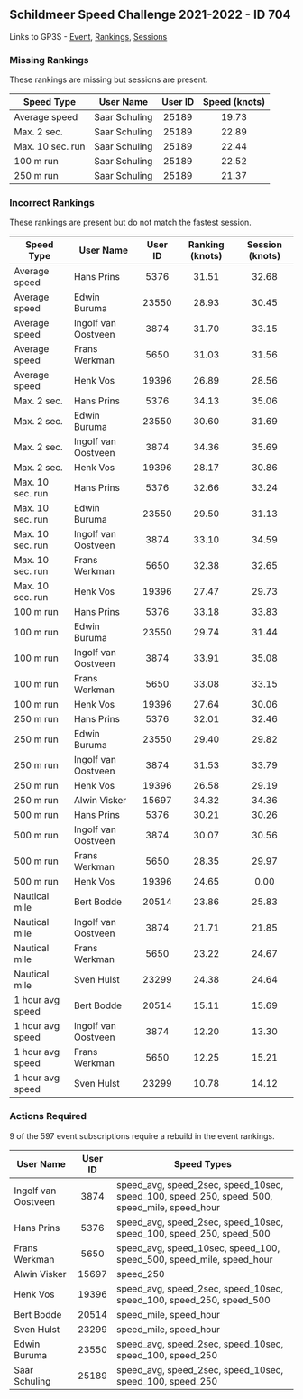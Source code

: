 ## Schildmeer Speed Challenge 2021-2022 - ID 704

Links to GP3S - [Event](https://www.gps-speedsurfing.com/default.aspx?mnu=event&val=704), [Rankings](https://www.gps-speedsurfing.com/default.aspx?mnu=eventranking&val=704), [Sessions](https://www.gps-speedsurfing.com/default.aspx?mnu=eventsessions&val=704)

### Missing Rankings

These rankings are missing but sessions are present.

| Speed Type | User Name | User ID | Speed (knots) |
| ---------- | --------- | :-----: | :-----------: |
| Average speed | Saar Schuling  | 25189 | 19.73 |
| Max. 2 sec. | Saar Schuling  | 25189 | 22.89 |
| Max. 10 sec. run | Saar Schuling  | 25189 | 22.44 |
| 100 m run | Saar Schuling  | 25189 | 22.52 |
| 250 m run | Saar Schuling  | 25189 | 21.37 |

### Incorrect Rankings

These rankings are present but do not match the fastest session.

| Speed Type | User Name | User ID | Ranking (knots) | Session (knots) |
| ---------- | --------- | :-----: | :-------------: | :-------------: |
| Average speed | Hans Prins | 5376 | 31.51 | 32.68 |
| Average speed | Edwin Buruma | 23550 | 28.93 | 30.45 |
| Average speed | Ingolf van Oostveen | 3874 | 31.70 | 33.15 |
| Average speed | Frans Werkman | 5650 | 31.03 | 31.56 |
| Average speed | Henk Vos | 19396 | 26.89 | 28.56 |
| Max. 2 sec. | Hans Prins | 5376 | 34.13 | 35.06 |
| Max. 2 sec. | Edwin Buruma | 23550 | 30.60 | 31.69 |
| Max. 2 sec. | Ingolf van Oostveen | 3874 | 34.36 | 35.69 |
| Max. 2 sec. | Henk Vos | 19396 | 28.17 | 30.86 |
| Max. 10 sec. run | Hans Prins | 5376 | 32.66 | 33.24 |
| Max. 10 sec. run | Edwin Buruma | 23550 | 29.50 | 31.13 |
| Max. 10 sec. run | Ingolf van Oostveen | 3874 | 33.10 | 34.59 |
| Max. 10 sec. run | Frans Werkman | 5650 | 32.38 | 32.65 |
| Max. 10 sec. run | Henk Vos | 19396 | 27.47 | 29.73 |
| 100 m run | Hans Prins | 5376 | 33.18 | 33.83 |
| 100 m run | Edwin Buruma | 23550 | 29.74 | 31.44 |
| 100 m run | Ingolf van Oostveen | 3874 | 33.91 | 35.08 |
| 100 m run | Frans Werkman | 5650 | 33.08 | 33.15 |
| 100 m run | Henk Vos | 19396 | 27.64 | 30.06 |
| 250 m run | Hans Prins | 5376 | 32.01 | 32.46 |
| 250 m run | Edwin Buruma | 23550 | 29.40 | 29.82 |
| 250 m run | Ingolf van Oostveen | 3874 | 31.53 | 33.79 |
| 250 m run | Henk Vos | 19396 | 26.58 | 29.19 |
| 250 m run | Alwin Visker | 15697 | 34.32 | 34.36 |
| 500 m run | Hans Prins | 5376 | 30.21 | 30.26 |
| 500 m run | Ingolf van Oostveen | 3874 | 30.07 | 30.56 |
| 500 m run | Frans Werkman | 5650 | 28.35 | 29.97 |
| 500 m run | Henk Vos | 19396 | 24.65 | 0.00 |
| Nautical mile | Bert Bodde | 20514 | 23.86 | 25.83 |
| Nautical mile | Ingolf van Oostveen | 3874 | 21.71 | 21.85 |
| Nautical mile | Frans Werkman | 5650 | 23.22 | 24.67 |
| Nautical mile | Sven Hulst | 23299 | 24.38 | 24.64 |
| 1 hour avg speed | Bert Bodde | 20514 | 15.11 | 15.69 |
| 1 hour avg speed | Ingolf van Oostveen | 3874 | 12.20 | 13.30 |
| 1 hour avg speed | Frans Werkman | 5650 | 12.25 | 15.21 |
| 1 hour avg speed | Sven Hulst | 23299 | 10.78 | 14.12 |

### Actions Required

9 of the 597 event subscriptions require a rebuild in the event rankings.

| User Name | User ID | Speed Types |
| --------- | :-----: | ----------- |
| Ingolf van Oostveen | 3874 | speed_avg, speed_2sec, speed_10sec, speed_100, speed_250, speed_500, speed_mile, speed_hour |
| Hans Prins | 5376 | speed_avg, speed_2sec, speed_10sec, speed_100, speed_250, speed_500 |
| Frans Werkman | 5650 | speed_avg, speed_10sec, speed_100, speed_500, speed_mile, speed_hour |
| Alwin Visker | 15697 | speed_250 |
| Henk Vos | 19396 | speed_avg, speed_2sec, speed_10sec, speed_100, speed_250, speed_500 |
| Bert Bodde | 20514 | speed_mile, speed_hour |
| Sven Hulst | 23299 | speed_mile, speed_hour |
| Edwin Buruma | 23550 | speed_avg, speed_2sec, speed_10sec, speed_100, speed_250 |
| Saar Schuling  | 25189 | speed_avg, speed_2sec, speed_10sec, speed_100, speed_250 |
